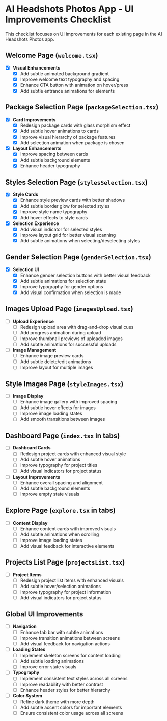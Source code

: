 # AI Headshots Photos App - UI Improvements Checklist

This checklist focuses on UI improvements for each existing page in the AI Headshots Photos app.

## Welcome Page (`welcome.tsx`)
- [x] **Visual Enhancements**
  - [x] Add subtle animated background gradient
  - [x] Improve welcome text typography and spacing
  - [x] Enhance CTA button with animation on hover/press
  - [x] Add subtle entrance animations for elements

## Package Selection Page (`packageSelection.tsx`)
- [x] **Card Improvements**
  - [x] Redesign package cards with glass morphism effect
  - [x] Add subtle hover animations to cards
  - [x] Improve visual hierarchy of package features
  - [x] Add selection animation when package is chosen

- [x] **Layout Enhancements**
  - [x] Improve spacing between cards
  - [x] Add subtle background elements
  - [x] Enhance header typography

## Styles Selection Page (`stylesSelection.tsx`)
- [x] **Style Cards**
  - [x] Enhance style preview cards with better shadows
  - [x] Add subtle border glow for selected styles
  - [x] Improve style name typography
  - [x] Add hover effects to style cards

- [x] **Selection Experience**
  - [x] Add visual indicator for selected styles
  - [x] Improve layout grid for better visual scanning
  - [x] Add subtle animations when selecting/deselecting styles

## Gender Selection Page (`genderSelection.tsx`)
- [x] **Selection UI**
  - [x] Enhance gender selection buttons with better visual feedback
  - [x] Add subtle animations for selection state
  - [x] Improve typography for gender options
  - [x] Add visual confirmation when selection is made

## Images Upload Page (`imagesUpload.tsx`)
- [ ] **Upload Experience**
  - [ ] Redesign upload area with drag-and-drop visual cues
  - [ ] Add progress animation during upload
  - [ ] Improve thumbnail previews of uploaded images
  - [ ] Add subtle animations for successful uploads

- [ ] **Image Management**
  - [ ] Enhance image preview cards
  - [ ] Add subtle delete/edit animations
  - [ ] Improve layout for multiple images

## Style Images Page (`styleImages.tsx`)
- [ ] **Image Display**
  - [ ] Enhance image gallery with improved spacing
  - [ ] Add subtle hover effects for images
  - [ ] Improve image loading states
  - [ ] Add smooth transitions between images

## Dashboard Page (`index.tsx` in tabs)
- [ ] **Dashboard Cards**
  - [ ] Redesign project cards with enhanced visual style
  - [ ] Add subtle hover animations
  - [ ] Improve typography for project titles
  - [ ] Add visual indicators for project status

- [ ] **Layout Improvements**
  - [ ] Enhance overall spacing and alignment
  - [ ] Add subtle background elements
  - [ ] Improve empty state visuals

## Explore Page (`explore.tsx` in tabs)
- [ ] **Content Display**
  - [ ] Enhance content cards with improved visuals
  - [ ] Add subtle animations when scrolling
  - [ ] Improve image loading states
  - [ ] Add visual feedback for interactive elements

## Projects List Page (`projectsList.tsx`)
- [ ] **Project Items**
  - [ ] Redesign project list items with enhanced visuals
  - [ ] Add subtle hover/selection animations
  - [ ] Improve typography for project information
  - [ ] Add visual indicators for project status

## Global UI Improvements
- [ ] **Navigation**
  - [ ] Enhance tab bar with subtle animations
  - [ ] Improve transition animations between screens
  - [ ] Add visual feedback for navigation actions

- [ ] **Loading States**
  - [ ] Implement skeleton screens for content loading
  - [ ] Add subtle loading animations
  - [ ] Improve error state visuals

- [ ] **Typography**
  - [ ] Implement consistent text styles across all screens
  - [ ] Improve readability with better contrast
  - [ ] Enhance header styles for better hierarchy

- [ ] **Color System**
  - [ ] Refine dark theme with more depth
  - [ ] Add subtle accent colors for important elements
  - [ ] Ensure consistent color usage across all screens 